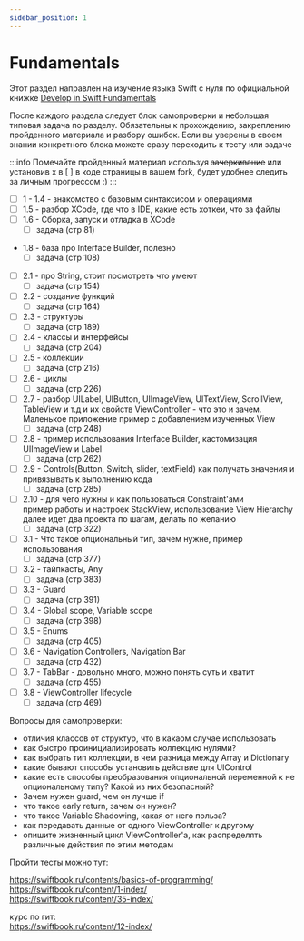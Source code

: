 ```yaml
---
sidebar_position: 1
---
```


# Fundamentals

Этот раздел направлен на изучение языка Swift с нуля по официальной книжке [Develop in Swift Fundamentals](https://books.apple.com/ru/book/develop-in-swift-fundamentals/id1556365994?l=en)

После каждого раздела следует блок самопроверки и небольшая типовая задача по разделу. Обязательны к прохождению, закреплению пройденного материала и разбору ошибок. Если вы уверены в своем знании конкретного блока можете сразу переходить к тесту или задаче

:::info
Помечайте пройденный материал используя ~~зачеркивание~~ или установив x в [ ] в коде страницы в вашем fork, будет удобнее следить за личным прогрессом :)
:::

- [ ] 1 - 1.4 - знакомство с базовым синтаксисом и операциями  
- [ ] 1.5 - разбор XCode, где что в IDE, какие есть хоткеи, что за файлы
- [ ] 1.6 - Сборка, запуск и отладка в XCode
  - [ ] задача (стр 81)
- 1.8 - база про Interface Builder, полезно
  - [ ] задача (стр 108)
- [ ] 2.1 - про String, стоит посмотреть что умеют
  - [ ] задача (стр 154)
- [ ] 2.2 - создание функций
  - [ ] задача (стр 164)
- [ ] 2.3 - структуры  
  - [ ] задача (стр 189)
- [ ] 2.4 - классы и интерфейсы
  - [ ] задача (стр 204)
- [ ] 2.5 - коллекции  
  - [ ] задача (стр 216)
- [ ] 2.6 - циклы  
  - [ ] задача (стр 226)
- [ ] 2.7 - разбор UILabel, UIButton, UIImageView, UITextView, ScrollView, TableView и т.д и их свойств
ViewController - что это и зачем. Маленькое приложение пример с добавлением изученных View
  - [ ] задача (стр 248)
- [ ] 2.8 - пример использования Interface Builder, кастомизация UIImageView и Label
  - [ ] задача (стр 262)
- [ ] 2.9 - Controls(Button, Switch, slider, textField) как получать значения и привязывать к выполнению кода
  - [ ] задача (стр 285)
- [ ] 2.10 - для чего нужны и как пользоваться Constraint'ами  
пример работы и настроек StackView, использование View Hierarchy  
далее идет два проекта по шагам, делать по желанию  
  - [ ] задача (стр 322)
- [ ] 3.1 - Что такое опциональный тип, зачем нужне, пример использования
  - [ ] задача (стр 377)
- [ ] 3.2 - тайпкасты, Any
  - [ ] задача (стр 383)
- [ ] 3.3 - Guard  
  - [ ] задача (стр 391)
- [ ] 3.4 - Global scope, Variable scope
  - [ ] задача (стр 398)
- [ ] 3.5 - Enums  
  - [ ] задача (стр 405)
- [ ] 3.6 - Navigation Controllers, Navigation Bar
  - [ ] задача (стр 432)
- [ ] 3.7 - TabBar - довольно много, можно понять суть и хватит
  - [ ] задача (стр 455)
- [ ] 3.8 - ViewController lifecycle
  - [ ] задача (стр 469)

Вопросы для самопроверки:
 - отличия классов от структур, что в какаом случае использовать
 - как быстро проинициализировать коллекцию нулями?
 - как выбрать тип коллекции, в чем разница между Array и Dictionary
 - какие бывают способы установить действие для UIControl
 - какие есть способы преобразования опциональной переменной к не опциональному типу? Какой из них безопасный?
 - Зачем нужен guard, чем он лучше if 
 - что такое early return, зачем он нужен?
 - что такое Variable Shadowing, какая от него польза?
 - как передавать данные от одного ViewController к другому
 - опишите жизненный цикл ViewController'a, как распределять различные действия по этим методам 

Пройти тесты можно тут:

https://swiftbook.ru/contents/basics-of-programming/  
https://swiftbook.ru/content/1-index/  
https://swiftbook.ru/content/35-index/  

курс по гит:  
https://swiftbook.ru/content/12-index/